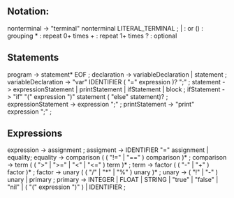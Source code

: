 ## Notation:
nonterminal -> "terminal" nonterminal LITERAL_TERMINAL ;
| : or
() : grouping
\* : repeat 0+ times
\+ : repeat 1+ times
? : optional
## Statements
program -> statement\* EOF ;
declaration -> variableDeclaration | statement ;
variableDeclaration -> "var" IDENTIFIER ( "=" expression )? ";" ; 
statement -> expressionStatement | printStatement | ifStatement | block ;
ifStatement -> "if" "(" expression ")" statement ( "else" statement)? ;
expressionStatement -> expression ";" ;
printStatement -> "print" expression ";" ;
## Expressions
expression -> assignment ;
assigment -> IDENTIFIER "=" assignment
			| equality;
equality -> comparison ( ( "!=" | "\=\=" ) comparison )\* ;
comparison -> term ( ( ">" | ">=" | "<" | "<=" ) term )\* ;
term -> factor ( ( "-" | "+" ) factor )\* ;
factor -> unary ( ( "/" | "\*" | "%" ) unary )\* ;
unary -> ( "!" | "-" ) unary 
		| primary ;
primary -> INTEGER | FLOAT | STRING | "true" | "false" | "nil" | ( "(" expression ")" ) | IDENTIFIER ;